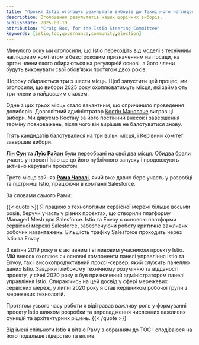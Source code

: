 ```yaml
---
title: "Проєкт Istio оголошує результати виборів до Технічного наглядового комітету на 2025 рік"
description: Оголошення результатів наших щорічних виборів.
publishdate: 2025-08-19
attribution: "Craig Box, for the Istio Steering Committee"
keywords: [istio,toc,governance,community,election]
---
```


Минулого року ми оголосили, що Istio переходіть від моделі з технічним наглядовим комітетом з безстроковим призначенням на посади, на орган члени якого обираються на регулярній основі, а його члени будуть виконувати свої обовʼязки протягом двох років.

Щороку обираються три з шести місць. Щоб запустити цей процес, ми оголосили, що вибори 2025 року охоплюватимуть місця, які займають три члени з найдовшим стажем.

Одне з цих трьох місць стало вакантним, що спричинило проведення довиборів. Довголітний адміністратор [Костін Манолаче](https://github.com/costinm) виграв ці вибори. Ми дякуємо Костіну за його постійний внесок і завершення терміну повноважень, після чого він вирішив не балотуватися знову.

Пʼять кандидатів балотувалися на три вільні місця, і Керівний комітет завершив вибори.

**[Лін Сун](https://github.com/linsun)** та **[Луїс Райан](https://github.com/louiscryan)** були переобрані на свої два місця. Обидва брали участь у проєкті Istio ще до його публічного запуску і продовжують активно керувати проєктом.

Третє місце зайняв **[Рама Чавалі](https://github.com/ramaraochavali)**, який вже давно бере участь у розробці та підтримці Istio, працюючи в компанії Salesforce.

За словами самого Рами:

{{< quote >}}   Я працюю з технологіями сервісної мережі більше восьми років, беручи участь у різних проєктах, що створили платформу Managed Mesh для Salesforce. Istio та Envoy є основою платформи сервісної мережі Salesforce, забезпечуючи роботу критично важливих робочих навантажень. Більшість трафіку Salesforce проходить через Istio та Envoy.

З квітня 2019 року я є активним і впливовим учасником проєкту Istio. Мій внесок охоплює як основні компоненти панелі управління Istio та Envoy, так і високопродуктивний проксі-сервер, який служить панеллю даних Istio. Завдяки глибокому технічному розумінню та відданості проєкту, у січні 2020 року я був призначений адміністратором панелі управління Istio. Спираючись на цей досвід у сфері мережевих сервісних мереж, у липні 2020 року я став керівником робочої групи з мережевих технологій.

Протягом усього часу роботи я відігравав важливу роль у формуванні проєкту Istio шляхом розробки та впровадження численних важливих функцій та архітектурних рішень.
{{< /quote >}}

Від імені спільноти Istio я вітаю Раму з обранням до TOC і сподіваюся на його подальше лідерство та вплив.
